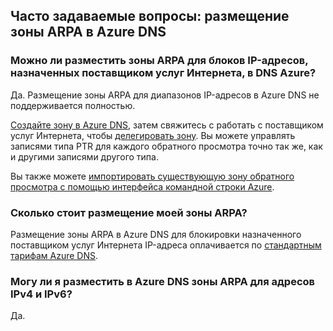 
## <a name="faq---hosting-your-arpa-zone-in-azure-dns"></a>Часто задаваемые вопросы: размещение зоны ARPA в Azure DNS

### <a name="can-i-host-arpa-zones-for-my-isp-assigned-ip-blocks-on-azure-dns"></a>Можно ли разместить зоны ARPA для блоков IP-адресов, назначенных поставщиком услуг Интернета, в DNS Azure?

Да. Размещение зоны ARPA для диапазонов IP-адресов в Azure DNS не поддерживается полностью.

[Создайте зону в Azure DNS](../articles/dns/dns-getstarted-create-dnszone.md), затем свяжитесь с работать с поставщиком услуг Интернета, чтобы [делегировать зону](../articles/dns/dns-domain-delegation.md).  Вы можете управлять записями типа PTR для каждого обратного просмотра точно так же, как и другими записями другого типа.

Вы также можете [импортировать существующую зону обратного просмотра с помощью интерфейса командной строки Azure](../articles/dns/dns-import-export.md).

### <a name="how-much-does-hosting-my-arpa-zone-cost"></a>Сколько стоит размещение моей зоны ARPA?

Размещение зоны ARPA в Azure DNS для блокировки назначенного поставщиком услуг Интернета IP-адреса оплачивается по [стандартным тарифам Azure DNS](https://azure.microsoft.com/pricing/details/dns/).

### <a name="can-i-host-arpa-zones-for-both-ipv4-and-ipv6-addresses-in-azure-dns"></a>Могу ли я разместить в Azure DNS зоны ARPA для адресов IPv4 и IPv6?

Да.
